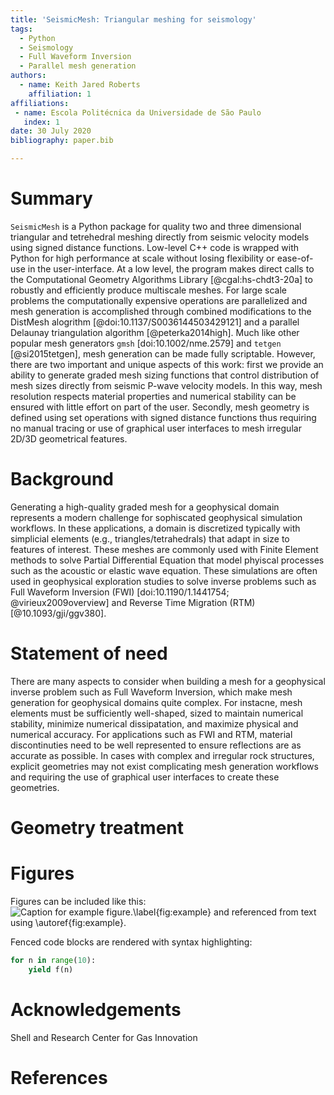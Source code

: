 ```yaml
---
title: 'SeismicMesh: Triangular meshing for seismology'
tags:
  - Python
  - Seismology
  - Full Waveform Inversion
  - Parallel mesh generation
authors:
  - name: Keith Jared Roberts
    affiliation: 1
affiliations:
 - name: Escola Politécnica da Universidade de São Paulo
   index: 1
date: 30 July 2020
bibliography: paper.bib

---
```


# Summary

`SeismicMesh` is a Python package for quality two and three dimensional triangular and tetrehedral
meshing directly from seismic velocity models using signed distance functions. Low-level C++ code
is wrapped with Python for high performance at scale without losing flexibility or ease-of-use in
the user-interface. At a low level, the program makes direct calls to the Computational Geometry
Algorithms Library [@cgal:hs-chdt3-20a] to robustly and efficiently produce multiscale meshes.
For large scale problems the computationally expensive operations
are parallelized and mesh generation is accomplished through combined modifications to the
DistMesh alogrithm [@doi:10.1137/S0036144503429121] and a parallel Delaunay triangulation algorithm [@peterka2014high].
Much like other popular mesh generators `gmsh` [doi:10.1002/nme.2579] and `tetgen` [@si2015tetgen], mesh generation can be made fully scriptable.
However, there are two important and unique aspects of this work: first we provide an ability to generate graded mesh sizing functions that
control distribution of mesh sizes directly from seismic P-wave velocity models.
In this way, mesh resolution respects material properties and numerical stability can be ensured with little effort on part of the user.
Secondly, mesh geometry is defined using set operations with signed distance functions thus requiring no
manual tracing or use of graphical user interfaces to mesh irregular 2D/3D geometrical features.


# Background

Generating a high-quality graded mesh for a geophysical domain represents a modern
challenge for sophiscated geophysical simulation workflows. In these applications,
a domain is discretized typically with simplicial elements (e.g., triangles/tetrahedrals)
that adapt in size to features of interest. These meshes are commonly used with Finite Element
methods to solve Partial Differential Equation that model phyiscal processes such as
the acoustic or elastic wave equation. These simulations are often used in geophysical exploration
studies to solve inverse problems such as Full Waveform Inversion (FWI) [doi:10.1190/1.1441754; @virieux2009overview]
and Reverse Time Migration (RTM) [@10.1093/gji/ggv380].

# Statement of need

There are many aspects to consider when building a mesh for a geophysical inverse problem
such as Full Waveform Inversion, which make mesh generation for geophysical domains quite complex.
For instacne, mesh elements must be sufficiently well-shaped, sized to maintain numerical stability, minimize numerical dissipatation,
and maximize physical and numerical accuracy. For applications such as FWI and RTM, material discontinuties
need to be well represented to ensure reflections are as accurate as possible. In cases
with complex and irregular rock structures, explicit geometries may not exist complicating
mesh generation workflows and requiring the use of graphical user interfaces to create these geometries.


# Geometry treatment

# Figures

Figures can be included like this:
![Caption for example figure.\label{fig:example}](figure.png)
and referenced from text using \autoref{fig:example}.

Fenced code blocks are rendered with syntax highlighting:
```python
for n in range(10):
    yield f(n)
```

# Acknowledgements

Shell and Research Center for Gas Innovation

# References

